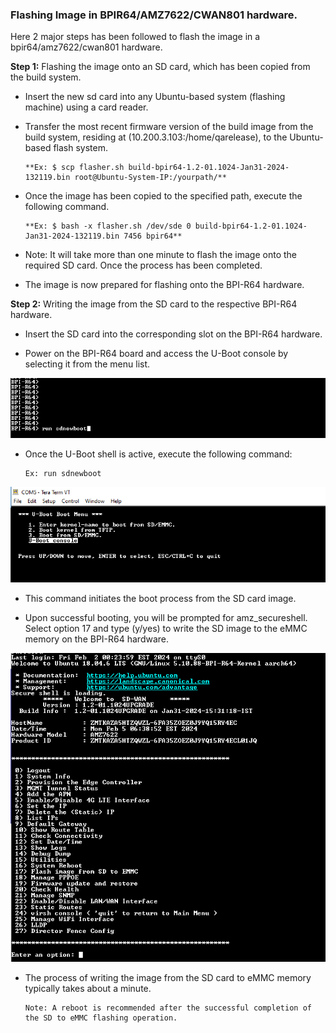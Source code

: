 

### Flashing Image in BPIR64/AMZ7622/CWAN801 hardware.

Here 2 major steps has been followed to flash the image in a bpir64/amz7622/cwan801 hardware.

**Step 1:**
Flashing the image onto an SD card, which has been copied from the build system.

-   Insert the new sd card into any Ubuntu-based system (flashing machine) using a card reader.

-   Transfer the most recent firmware version of the build image from the build system, residing at (10.200.3.103:/home/qarelease), to the Ubuntu-based flash system.

        **Ex: $ scp flasher.sh build-bpir64-1.2-01.1024-Jan31-2024-132119.bin root@Ubuntu-System-IP:/yourpath/**

-   Once the image has been copied to the specified path, execute the following command.

        **Ex: $ bash -x flasher.sh /dev/sde 0 build-bpir64-1.2-01.1024-Jan31-2024-132119.bin 7456 bpir64**

-   Note: It will take more than one minute to flash the image onto the required SD card. Once the process has been completed.

-   The image is now prepared for flashing onto the BPI-R64 hardware.


**Step 2:**
Writing the image from the SD card to the respective BPI-R64 hardware.

-   Insert the SD card into the corresponding slot on the BPI-R64 hardware.

-   Power on the BPI-R64 board and access the U-Boot console by selecting it from the menu list.

![](images/image2.PNG)

-   Once the U-Boot shell is active, execute the following command:

        Ex: run sdnewboot

![](images/image3.png)
    
-   This command initiates the boot process from the SD card image.

-   Upon successful booting, you will be prompted for amz_secureshell. Select option 17 and type (y/yes) to write the SD image to the eMMC memory on the BPI-R64 hardware.

![](images/image4.png)

-   The process of writing the image from the SD card to eMMC memory typically takes about a minute.

        Note: A reboot is recommended after the successful completion of the SD to eMMC flashing operation.
